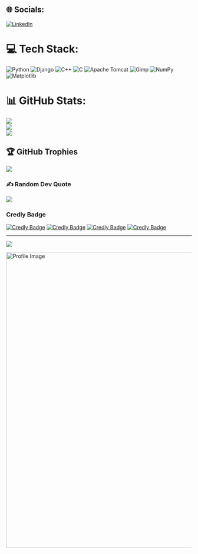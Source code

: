 
## 🌐 Socials:
[![LinkedIn](https://img.shields.io/badge/LinkedIn-%230077B5.svg?logo=linkedin&logoColor=white)](https://linkedin.com/in/https://www.linkedin.com/in/gaurav-kumar-5bb707256) 

# 💻 Tech Stack:
![Python](https://img.shields.io/badge/python-3670A0?style=for-the-badge&logo=python&logoColor=ffdd54) ![Django](https://img.shields.io/badge/django-%23092E20.svg?style=for-the-badge&logo=django&logoColor=white) ![C++](https://img.shields.io/badge/c++-%2300599C.svg?style=for-the-badge&logo=c%2B%2B&logoColor=white) ![C](https://img.shields.io/badge/c-%2300599C.svg?style=for-the-badge&logo=c&logoColor=white) ![Apache Tomcat](https://img.shields.io/badge/apache%20tomcat-%23F8DC75.svg?style=for-the-badge&logo=apache-tomcat&logoColor=black) ![Gimp](https://img.shields.io/badge/Gimp-657D8B?style=for-the-badge&logo=gimp&logoColor=FFFFFF) ![NumPy](https://img.shields.io/badge/numpy-%23013243.svg?style=for-the-badge&logo=numpy&logoColor=white) ![Matplotlib](https://img.shields.io/badge/Matplotlib-%23ffffff.svg?style=for-the-badge&logo=Matplotlib&logoColor=black)
# 📊 GitHub Stats:
![](https://github-readme-stats.vercel.app/api?username=happy2234&theme=radical&hide_border=false&include_all_commits=true&count_private=true)<br/>
![](https://github-readme-streak-stats.herokuapp.com/?user=happy2234&theme=radical&hide_border=false)<br/>
![](https://github-readme-stats.vercel.app/api/top-langs/?username=happy2234&theme=radical&hide_border=false&include_all_commits=true&count_private=true&layout=compact)

## 🏆 GitHub Trophies
![](https://github-profile-trophy.vercel.app/?username=happy2234&theme=radical&no-frame=false&no-bg=false&margin-w=4)

### ✍️ Random Dev Quote
![](https://quotes-github-readme.vercel.app/api?type=horizontal&theme=radical)
### Credly Badge
[![Credly Badge](https://images.credly.com/size/110x110/images/054913b2-e271-49a2-a1a4-9bf1c1f9a404/CyberEssentials.png)](https://www.credly.com/badges/32181074-9872-4944-8eea-0dedf297b905/public_url)
[![Credly Badge](https://images.credly.com/size/110x110/images/33ed2910-9750-4613-aa2a-590e845c6edb/image.png)](https://www.credly.com/badges/e029b6fc-732d-42b7-8776-ea4fb2a2b975/public_url)
[![Credly Badge](https://images.credly.com/size/110x110/images/030dff43-c0f1-4328-83d3-31e3124ca068/image.png)](https://www.credly.com/badges/1b1759cd-e838-474f-90e8-8252d3e17620/public_url)
[![Credly Badge](https://images.credly.com/size/110x110/images/2d1797d5-1de7-4778-8975-9e5c6ec73a1a/image.png)](https://www.credly.com/badges/338267ac-36db-4781-9c15-41e6e283bbc0/public_url)

---
[![](https://visitcount.itsvg.in/api?id=happy2234&icon=0&color=0)](https://visitcount.itsvg.in)

<img src="http://i.imgur.com/dDWSYh6.jpg" alt="Profile Image" width="800"/>

<!-- Proudly created with GPRM ( https://gprm.itsvg.in ) -->
